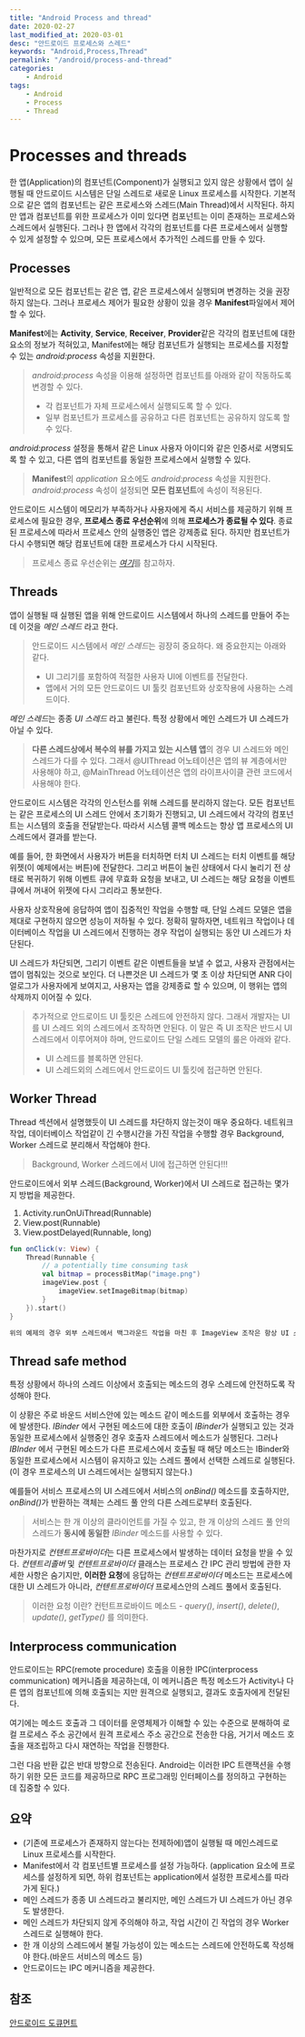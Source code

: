 ```yaml
---
title: "Android Process and thread"
date: 2020-02-27
last_modified_at: 2020-03-01
desc: "안드로이드 프로세스와 스레드"
keywords: "Android,Process,Thread"
permalink: "/android/process-and-thread"
categories: 
    - Android
tags: 
    - Android
    - Process
    - Thread
---
```


# Processes and threads

한 앱(Application)의 컴포넌트(Component)가 실행되고 있지 않은 상황에서 앱이 실행될 때 안드로이드 시스템은 단일 스레드로 새로운 Linux 프로세스를 시작한다. 기본적으로 같은 앱의 컴포넌트는 같은 프로세스와 스레드(Main Thread)에서 시작된다. 하지만 앱과 컴포넌트를 위한 프로세스가 이미 있다면 컴포넌트는 이미 존재하는 프로세스와 스레드에서 실행된다. 그러나 한 앱에서 각각의 컴포넌트를 다른 프로세스에서 실행할 수 있게 설정할 수 있으며, 모든 프로세스에서 추가적인 스레드를 만들 수 있다.

## Processes

일반적으로 모든 컴포넌트는 같은 앱, 같은 프로세스에서 실행되며 변경하는 것을 권장하지 않는다. 그러나 프로세스 제어가 필요한 상황이 있을 경우 **Manifest**파일에서 제어할 수 있다.

**Manifest**에는 **Activity**, **Service**, **Receiver**, **Provider**같은 각각의 컴포넌트에 대한 요소의 정보가 적혀있고, Manifest에는 해당 컴포넌트가 실행되는 프로세스를 지정할 수 있는 _android:process_ 속성을 지원한다. 

> _android:process_ 속성을 이용해 설정하면 컴포넌트를 아래와 같이 작동하도록 변경할 수 있다.
> * 각 컴포넌트가 자체 프로세스에서 실행되도록 할 수 있다.  
> * 일부 컴포넌트가 프로세스를 공유하고 다른 컴포넌트는 공유하지 않도록 할 수 있다.

_android:process_ 설정을 통해서 같은 Linux 사용자 아이디와 같은 인증서로 서명되도록 할 수 있고, 다른 앱의 컴포넌트를 동일한 프로세스에서 실행할 수 있다.

> **Manifest**의 _application_ 요소에도 _android:process_ 속성을 지원한다. _android:process_ 속성이 설정되면 **모든 컴포넌트**에 속성이 적용된다.

안드로이드 시스템이 메모리가 부족하거나 사용자에게 즉시 서비스를 제공하기 위해 프로세스에 필요한 경우, **프로세스 종료 우선순위**에 의해 **프로세스가 종료될 수 있다**. 종료된 프로세스에 따라서 프로세스 안의 실행중인 앱은 강제종료 된다. 하지만 컴포넌트가 다시 수행되면 해당 컴포넌트에 대한 프로세스가 다시 시작된다.

> 프로세스 종료 우선순위는 [_여기_](https://developer.android.com/guide/components/activities/process-lifecycle)를 참고하자.

## Threads

앱이 실행될 때 실행된 앱을 위해 안드로이드 시스템에서 하나의 스레드를 만들어 주는데 이것을 _메인 스레드_ 라고 한다. 

> 안드로이드 시스템에서 <em>메인 스레드</em>는 굉장히 중요하다. 왜 중요한지는 아래와 같다.
> * UI 그리기를 포함하여 적절한 사용자 UI에 이벤트를 전달한다.
> * 앱에서 거의 모든 안드로이드 UI 툴킷 컴포넌트와 상호작용에 사용하는 스레드이다.

<em>메인 스레드</em>는 종종 _UI 스레드_ 라고 불린다. 특정 상황에서 메인 스레드가 UI 스레드가 아닐 수 있다. 

> **다른 스레드상에서 복수의 뷰를 가지고 있는 시스템 앱**의 경우 UI 스레드와 메인 스레드가 다를 수 있다. 그래서 @UIThread 어노테이션은 앱의 뷰 계층에서만 사용해야 하고, @MainThread 어노테이션은 앱의 라이프사이클 관련 코드에서 사용해야 한다.

안드로이드 시스템은 각각의 인스턴스를 위해 스레드를 분리하지 않는다. 모든 컴포넌트는 같은 프로세스의 UI 스레드 안에서 초기화가 진행되고, UI 스레드에서 각각의 컴포넌트는 시스템의 호출을 전달받는다. 따라서 시스템 콜백 메소드는 항상 앱 프로세스의 UI 스레드에서 결과를 받는다.

예를 들어, 한 화면에서 사용자가 버튼을 터치하면 터치 UI 스레드는 터치 이벤트를 해당 위젯(이 예제에서는 버튼)에 전달한다. 그리고 버튼이 눌린 상태에서 다시 눌리기 전 상태로 복귀하기 위해 이벤트 큐에 무효화 요청을 보내고, UI 스레드는 해당 요청을 이벤트 큐에서 꺼내어 위젯에 다시 그리라고 통보한다.

사용자 상호작용에 응답하여 앱이 집중적인 작업을 수행할 때, 단일 스레드 모델은 앱을 제대로 구현하지 않으면 성능이 저하될 수 있다. 정확히 말하자면, 네트워크 작업이나 데이터베이스 작업을 UI 스레드에서 진행하는 경우 작업이 실행되는 동안 UI 스레드가 차단된다. 

UI 스레드가 차단되면, 그리기 이벤트 같은 이벤트들을 보낼 수 없고, 사용자 관점에서는 앱이 멈춰있는 것으로 보인다. 더 나쁜것은 UI 스레드가 몇 초 이상 차단되면 ANR 다이얼로그가 사용자에게 보여지고, 사용자는 앱을 강제종료 할 수 있으며, 이 행위는 앱의 삭제까지 이어질 수 있다.

> 추가적으로 안드로이드 UI 툴킷은 스레드에 안전하지 않다. 그래서 개발자는 UI를 UI 스레드 외의 스레드에서 조작하면 안된다. 이 말은 즉 UI 조작은 반드시 UI 스레드에서 이루어져야 하며, 안드로이드 단일 스레드 모델의 룰은 아래와 같다.
> * UI 스레드를 블록하면 안된다.
> * UI 스레드외의 스레드에서 안드로이드 UI 툴킷에 접근하면 안된다.

## Worker Thread

Thread 섹션에서 설명했듯이 UI 스레드를 차단하지 않는것이 매우 중요하다. 네트워크 작업, 데이터베이스 작업같이 긴 수행시간을 가진 작업을 수행할 경우 Background, Worker 스레드로 분리해서 작업해야 한다.

> Background, Worker 스레드에서 UI에 접근하면 안된다!!!

안드로이드에서 외부 스레드(Background, Worker)에서 UI 스레드로 접근하는 몇가지 방법을 제공한다.

1. Activity.runOnUiThread(Runnable)
2. View.post(Runnable)
3. View.postDelayed(Runnable, long)

```kotlin
fun onClick(v: View) {
    Thread(Runnable {
        // a potentially time consuming task
        val bitmap = processBitMap("image.png")
        imageView.post {
            imageView.setImageBitmap(bitmap)
        }
    }).start()
}

위의 예제의 경우 외부 스레드에서 백그라운드 작업을 마친 후 ImageView 조작은 항상 UI 스레드에서 이루어 진다.
```

## Thread safe method

특정 상황에서 하나의 스레드 이상에서 호출되는 메소드의 경우 스레드에 안전하도록 작성해야 한다.

이 상황은 주로 바운드 서비스안에 있는 메소드 같이 메소드를 외부에서 호출하는 경우에 발생한다. _IBinder_ 에서 구현된 메소드에 대한 호출이 <em>IBinder</em>가 실행되고 있는 것과 동일한 프로세스에서 실행중인 경우 호출자 스레드에서 메소드가 실행된다. 그러나 _IBInder_ 에서 구현된 메소드가 다른 프로세스에서 호출될 때 해당 메소드는 IBinder와 동일한 프로세스에서 시스템이 유지하고 있는 스레드 풀에서 선택한 스레드로 실행된다.(이 경우 프로세스의 UI 스레드에서는 실행되지 않는다.) 

예를들어 서비스 프로세스의 UI 스레드에서 서비스의 _onBind()_ 메소드를 호출하지만, <em>onBind()</em>가 반환하는 객체는 스레드 풀 안의 다른 스레드로부터 호출된다. 

> 서비스는 한 개 이상의 클라이언트를 가질 수 있고, 한 개 이상의 스레드 풀 안의 스레드가 **동시에** **동일한** _IBinder_ 메소드를 사용할 수 있다.

마찬가지로 <em>컨텐트프로바이더</em>는 다른 프로세스에서 발생하는 데이터 요청을 받을 수 있다. _컨텐트리졸버_ 및 _컨텐트프로바이더_ 클래스는 프로세스 간 IPC 관리 방법에 관한 자세한 사항은 숨기지만, **이러한 요청**에 응답하는 _컨텐트프로바이더_ 메소드는 프로세스에 대한 UI 스레드가 아니라, _컨텐트프로바이더_ 프로세스안의 스레드 풀에서 호출된다.

> 이러한 요청 이란?
> 컨턴트프로바이드 메소드 - _query()_, _insert()_, _delete()_, _update()_, _getType()_ 를 의미한다.

## Interprocess communication

안드로이드는 RPC(remote procedure) 호출을 이용한 IPC(interprocess communication) 메커니즘을 제공하는데, 이 메커니즘은 특정 메소드가 Activity나 다른 앱의 컴포넌트에 의해 호출되는 지만 원격으로 실행되고, 결과도 호출자에게 전달된다.

여기에는 메소드 호출과 그 데이터를 운영체제가 이해할 수 있는 수준으로 분해하여 로컬 프로세스 주소 공간에서 원격 프로세스 주소 공간으로 전송한 다음, 거기서 메소드 호출을 재조립하고 다시 재연하는 작업을 진행한다.

그런 다음 반환 값은 반대 방향으로 전송된다. Android는 이러한 IPC 트랜잭션을 수행하기 위한 모든 코드를 제공하므로 RPC 프로그래밍 인터페이스를 정의하고 구현하는 데 집중할 수 있다.

## 요약

* (기존에 프로세스가 존재하지 않는다는 전제하에)앱이 실행될 때 메인스레드로 Linux 프로세스를 시작한다.
* Manifest에서 각 컴포넌트별 프로세스를 설정 가능하다. (application 요소에 프로세스를 설정하게 되면, 하위 컴포넌트는 application에서 설정한 프로세스를 따라가게 된다.)
* 메인 스레드가 종종 UI 스레드라고 불리지만, 메인 스레드가 UI 스레드가 아닌 경우도 발생한다.
* 메인 스레드가 차단되지 않게 주의해야 하고, 작업 시간이 긴 작업의 경우 Worker 스레드로 실행해야 한다.
* 한 개 이상의 스레드에서 불릴 가능성이 있는 메소드는 스레드에 안전하도록 작성해야 한다.(바운드 서비스의 메소드 등)
* 안드로이드는 IPC 메커니즘을 제공한다.

## 참조

[안드로이드 도큐먼트](https://developer.android.com/guide/components/processes-and-threads)